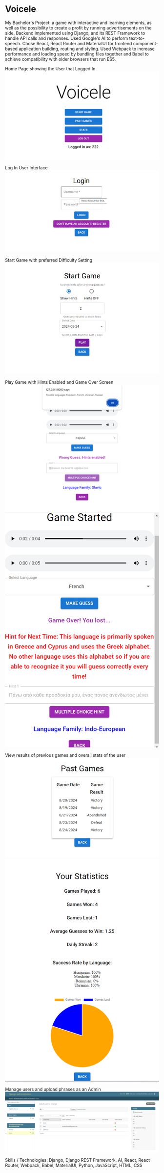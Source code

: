 # Voicele

My Bachelor's Project: a game with interactive and learning elements, as well as the possibility to create a profit by running advertisements on the side. Backend implemented using Django, and its REST Framework to handle API calls and responses. Used Google's AI to perform text-to-speech. Chose React, React Router and MaterialUI for frontend component-based application building, routing and styling. Used Webpack to increase performance and loading speed by bundling files together and Babel to achieve compatibility with older browsers that run ES5.

Home Page showing the User that Logged In
<img src="/imagesForGithub/homepageLogged.png"/>

Log In User Interface
<img src="/imagesForGithub/login.png"/>

Start Game with preferred Difficulty Setting
<img src="/imagesForGithub/creategame.png"/>

Play Game with Hints Enabled and Game Over Screen
<img src="/imagesForGithub/playPhase2Hints.png"/>
<img src="/imagesForGithub/playGameOver.png"/>

View results of previous games and overall stats of the user
<img src="/imagesForGithub/pastgames.png"/>
<img src="/imagesForGithub/statsFixed.png"/>

Manage users and upload phrases as an Admin
<img src="/imagesForGithub/adminDjango.png"/>

Skills / Technologies: Django, Django REST Framework, AI, React, React Router, Webpack, Babel, MaterialUI, Python, JavaScript, HTML, CSS

